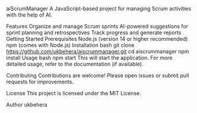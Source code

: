 aiScrumManager
A JavaScript-based project for managing Scrum activities with the help of AI.

Features
Organize and manage Scrum sprints
AI-powered suggestions for sprint planning and retrospectives
Track progress and generate reports
Getting Started
Prerequisites
Node.js (version 14 or higher recommended)
npm (comes with Node.js)
Installation
bash
git clone https://github.com/ukbehera/aiscrummanager.git
cd aiscrummanager
npm install
Usage
bash
npm start
This will start the application. For more detailed usage, refer to the documentation (if available).

Contributing
Contributions are welcome! Please open issues or submit pull requests for improvements.

License
This project is licensed under the MIT License.

Author
ukbehera
